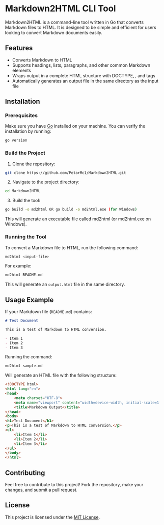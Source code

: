 # Markdown2HTML CLI Tool

Markdown2HTML is a command-line tool written in Go that converts Markdown files to HTML. It is designed to be simple and efficient for users looking to convert Markdown documents easily.

## Features

- Converts Markdown to HTML
- Supports headings, lists, paragraphs, and other common Markdown elements
- Wraps output in a complete HTML structure with DOCTYPE, <head>, and <body> tags
- Automatically generates an output file in the same directory as the input file

## Installation

### Prerequisites

Make sure you have [Go](https://golang.org/dl/) installed on your machine. You can verify the installation by running:

```bash
go version
```

### Build the Project

1. Clone the repository:

```bash
git clone https://github.com/PetarMc1/Markdown2HTML.git
```

2. Navigate to the project directory:

```bash
cd Markdown2HTML
```

3. Build the tool:

```bash
go build -o md2html OR go build -o md2html.exe (for Windows)
```

This will generate an executable file called md2html (or md2html.exe on Windows).

### Running the Tool

To convert a Markdown file to HTML, run the following command:

```bash
md2html <input-file>
```

For example:

```bash
md2html README.md
```

This will generate an `output.html` file in the same directory.

## Usage Example

If your Markdown file (`README.md`) contains:

```markdown
# Test Document

This is a test of Markdown to HTML conversion.

- Item 1
- Item 2
- Item 3
```

Running the command:

```bash
md2html sample.md
```

Will generate an HTML file with the following structure:

```html
<!DOCTYPE html>
<html lang="en">
<head>
    <meta charset="UTF-8">
    <meta name="viewport" content="width=device-width, initial-scale=1.0">
    <title>Markdown Output</title>
</head>
<body>
<h1>Test Document</h1>
<p>This is a test of Markdown to HTML conversion.</p>
<ul>
    <li>Item 1</li>
    <li>Item 2</li>
    <li>Item 3</li>
</ul>
</body>
</html>
```

## Contributing

Feel free to contribute to this project! Fork the repository, make your changes, and submit a pull request.

## License

This project is licensed under the [MIT License](/LICENSE).

